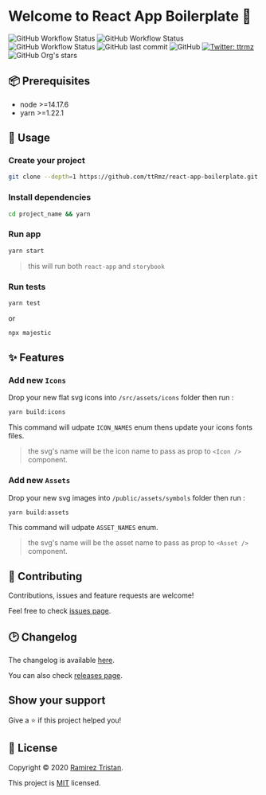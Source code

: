 # Welcome to React App Boilerplate 👋

![GitHub Workflow Status](https://img.shields.io/github/workflow/status/ttrmz/react-app-boilerplate/Build)
![GitHub Workflow Status](https://img.shields.io/github/workflow/status/ttrmz/react-app-boilerplate/Tests?label=tests)
![GitHub Workflow Status](https://img.shields.io/github/workflow/status/ttrmz/react-app-boilerplate/Lint?label=lint)
![GitHub last commit](https://img.shields.io/github/last-commit/ttrmz/react-app-boilerplate)
![GitHub](https://img.shields.io/github/license/ttrmz/react-app-boilerplate)
[![Twitter: ttrmz](https://img.shields.io/twitter/follow/ttrmz.svg?style=social)](https://twitter.com/ttrmz)
![GitHub Org's stars](https://img.shields.io/github/stars/ttRmz/react-app-boilerplate?style=social)

## 📦 Prerequisites

- node >=14.17.6
- yarn >=1.22.1

## 🚀 Usage

### Create your project

```sh
git clone --depth=1 https://github.com/ttRmz/react-app-boilerplate.git project_name
```

### Install dependencies

```sh
cd project_name && yarn
```

### Run app

```sh
yarn start
```

> this will run both `react-app` and `storybook`

### Run tests

```sh
yarn test
```

or

```sh
npx majestic
```

## ✨ Features

### Add new `Icons`

Drop your new flat svg icons into `/src/assets/icons` folder then run :

```sh
yarn build:icons
```

This command will udpate `ICON_NAMES` enum thens update your icons fonts files.

> the svg's name will be the icon name to pass as prop to `<Icon />` component.

### Add new `Assets`

Drop your new svg images into `/public/assets/symbols` folder then run :

```sh
yarn build:assets
```

This command will udpate `ASSET_NAMES` enum.

> the svg's name will be the asset name to pass as prop to `<Asset />` component.

## 🤝 Contributing

Contributions, issues and feature requests are welcome!

Feel free to check [issues page](https://github.com/ttrmz/react-app-boilerplate/issues).

## 🕑 Changelog

The changelog is available [here](./CHANGELOG.md).

You can also check [releases page](https://github.com/ttrmz/react-app-boilerplate/releases).

## Show your support

Give a ⭐️ if this project helped you!

## 📝 License

Copyright © 2020 [Ramirez Tristan](https://github.com/ttrmz).

This project is [MIT](https://github.com/ttrmz/react-app-boilerplate/blob/master/LICENSE) licensed.

[sb]: https://developers.facebook.com/tools/explorer/
